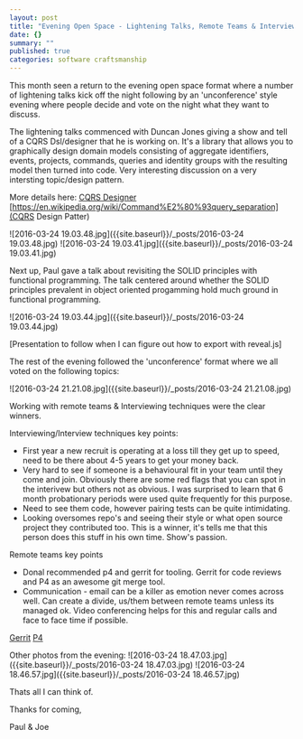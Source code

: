 ```yaml
---
layout: post
title: "Evening Open Space - Lightening Talks, Remote Teams & Interview Techniques"
date: {}
summary: ""
published: true
categories: software craftsmanship
---
```



This month seen a return to the evening open space format where a number of lightening talks kick off the night following by an 'unconference' style evening where people decide and vote on the night what they want to discuss.

The lightening talks commenced with Duncan Jones giving a show and tell of a CQRS Dsl/designer that he is working on. It's a library that allows you to graphically design domain models consisting of aggregate identifiers, events, projects, commands, queries and identity groups with the resulting model then turned into code. Very interesting discussion on a very intersting topic/design pattern. 



More details here:
[CQRS Designer](http://www.codeproject.com/Articles/1062409/CQRS-designer)
[https://en.wikipedia.org/wiki/Command%E2%80%93query_separation](CQRS Design Patter)

![2016-03-24 19.03.48.jpg]({{site.baseurl}}/_posts/2016-03-24 19.03.48.jpg)
![2016-03-24 19.03.41.jpg]({{site.baseurl}}/_posts/2016-03-24 19.03.41.jpg)

Next up, Paul gave a talk about revisiting the SOLID principles with functional programming. The talk centered around whether the SOLID principles prevalent in object oriented progamming hold much ground in functional programming. 

![2016-03-24 19.03.44.jpg]({{site.baseurl}}/_posts/2016-03-24 19.03.44.jpg)

[Presentation to follow when I can figure out how to export with reveal.js]

The rest of the evening followed the 'unconference' format where we all voted on the following topics:

![2016-03-24 21.21.08.jpg]({{site.baseurl}}/_posts/2016-03-24 21.21.08.jpg)

Working with remote teams & Interviewing techniques were the clear winners.

Interviewing/Interview techniques key points:
- First year a new recruit is operating at a loss till they get up to speed, need to be there about 4-5 years to get your money back.
- Very hard to see if someone is a behavioural fit in your team until they come and join. Obviously there are some red flags that you can spot in the interivew but others not as obvious. I was surprised to learn that 6 month probationary periods were used quite frequently for this purpose. 
- Need to see them code, however pairing tests can be quite intimidating. 
- Looking oversomes repo's and seeing their style or what open source project they contributed too. This is a winner, it's tells me that this person does this stuff in his own time. Show's passion.

Remote teams key points
- Donal recommended p4 and gerrit for tooling. Gerrit for code reviews and P4 as an awesome git merge tool.
- Communication - email can be a killer as emotion never comes across well. Can create a divide, us/them between remote teams unless its managed ok. Video conferencing helps for this and regular calls and face to face time if possible.

[Gerrit](https://www.gerritcodereview.com/)
[P4](https://www.perforce.com/perforce/doc.current/manuals/cmdref/p4_client.html)

Other photos from the evening:
![2016-03-24 18.47.03.jpg]({{site.baseurl}}/_posts/2016-03-24 18.47.03.jpg)
![2016-03-24 18.46.57.jpg]({{site.baseurl}}/_posts/2016-03-24 18.46.57.jpg)

Thats all I can think of. 

Thanks for coming, 

Paul & Joe



